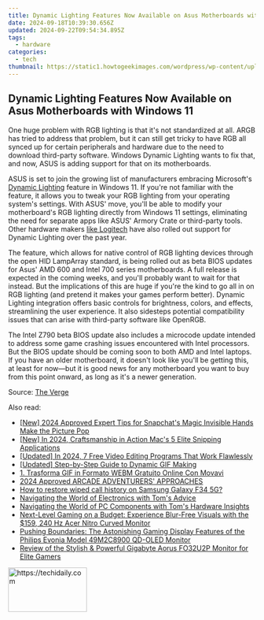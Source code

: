 ```yaml
---
title: Dynamic Lighting Features Now Available on Asus Motherboards with Windows 11
date: 2024-09-18T10:39:30.656Z
updated: 2024-09-22T09:54:34.895Z
tags:
  - hardware
categories:
  - tech
thumbnail: https://static1.howtogeekimages.com/wordpress/wp-content/uploads/2023/12/shutterstock_1916803091.jpg
---
```


## Dynamic Lighting Features Now Available on Asus Motherboards with Windows 11

One huge problem with RGB lighting is that it's not standardized at all. ARGB has tried to address that problem, but it can still get tricky to have RGB all synced up for certain peripherals and hardware due to the need to download third-party software. Windows Dynamic Lighting wants to fix that, and now, ASUS is adding support for that on its motherboards.

 ASUS is set to join the growing list of manufacturers embracing Microsoft's [Dynamic Lighting](https://youtube-docs.techidaily.com/ving-affiliate-success-with-online-videos-for-2024/) feature in Windows 11\. If you're not familiar with the feature, it allows you to tweak your RGB lighting from your operating system's settings. With ASUS' move, you'll be able to modify your motherboard's RGB lighting directly from Windows 11 settings, eliminating the need for separate apps like ASUS' Armory Crate or third-party tools. Other hardware makers [like Logitech](https://some-tips.techidaily.com/the-art-of-engaging-crafting-compelling-reddit-content-for-2024/) have also rolled out support for Dynamic Lighting over the past year.

 The feature, which allows for native control of RGB lighting devices through the open HID LampArray standard, is being rolled out as beta BIOS updates for Asus' AMD 600 and Intel 700 series motherboards. A full release is expected in the coming weeks, and you'll probably want to wait for that instead. But the implications of this are huge if you're the kind to go all in on RGB lighting (and pretend it makes your games perform better). Dynamic Lighting integration offers basic controls for brightness, colors, and effects, streamlining the user experience. It also sidesteps potential compatibility issues that can arise with third-party software like OpenRGB.

 The Intel Z790 beta BIOS update also includes a microcode update intended to address some game crashing issues encountered with Intel processors. But the BIOS update should be coming soon to both AMD and Intel laptops. If you have an older motherboard, it doesn't look like you'll be getting this, at least for now—but it is good news for any motherboard you want to buy from this point onward, as long as it's a newer generation.

 Source: [The Verge](https://www.theverge.com/2024/7/8/24194015/asus-windows-dynamic-lighting-support-motherboard-bios-update)

<ins class="adsbygoogle"
     style="display:block"
     data-ad-format="autorelaxed"
     data-ad-client="ca-pub-7571918770474297"
     data-ad-slot="1223367746"></ins>

<ins class="adsbygoogle"
     style="display:block"
     data-ad-client="ca-pub-7571918770474297"
     data-ad-slot="8358498916"
     data-ad-format="auto"
     data-full-width-responsive="true"></ins>

<span class="atpl-alsoreadstyle">Also read:</span>
<div><ul>
<li><a href="https://snapchat-videos.techidaily.com/new-2024-approved-expert-tips-for-snapchats-magic-invisible-hands-make-the-picture-pop/"><u>[New] 2024 Approved Expert Tips for Snapchat's Magic Invisible Hands Make the Picture Pop</u></a></li>
<li><a href="https://screen-sharing-recording.techidaily.com/new-in-2024-craftsmanship-in-action-macs-5-elite-snipping-applications/"><u>[New] In 2024, Craftsmanship in Action Mac's 5 Elite Snipping Applications</u></a></li>
<li><a href="https://facebook-record-videos.techidaily.com/updated-in-2024-7-free-video-editing-programs-that-work-flawlessly/"><u>[Updated] In 2024, 7 Free Video Editing Programs That Work Flawlessly</u></a></li>
<li><a href="https://extra-guidance.techidaily.com/updated-step-by-step-guide-to-dynamic-gif-making/"><u>[Updated] Step-by-Step Guide to Dynamic GIF Making</u></a></li>
<li><a href="https://some-guidance.techidaily.com/1-trasforma-gif-in-formato-webm-gratuito-online-con-movavi/"><u>1. Trasforma GIF in Formato WEBM Gratuito Online Con Movavi</u></a></li>
<li><a href="https://extra-information.techidaily.com/2024-approved-arcade-adventurers-approaches/"><u>2024 Approved ARCADE ADVENTURERS' APPROACHES</u></a></li>
<li><a href="https://blog-min.techidaily.com/how-to-restore-wiped-call-history-on-samsung-galaxy-f34-5g-by-fonelab-android-recover-call-logs/"><u>How to restore wiped call history on Samsung Galaxy F34 5G?</u></a></li>
<li><a href="https://hardware-tips.techidaily.com/navigating-the-world-of-electronics-with-toms-advice/"><u>Navigating the World of Electronics with Tom's Advice</u></a></li>
<li><a href="https://hardware-tips.techidaily.com/navigating-the-world-of-pc-components-with-toms-hardware-insights/"><u>Navigating the World of PC Components with Tom's Hardware Insights</u></a></li>
<li><a href="https://hardware-tips.techidaily.com/next-level-gaming-on-a-budget-experience-blur-free-visuals-with-the-159-240-hz-acer-nitro-curved-monitor/"><u>Next-Level Gaming on a Budget: Experience Blur-Free Visuals with the $159, 240 Hz Acer Nitro Curved Monitor</u></a></li>
<li><a href="https://hardware-tips.techidaily.com/pushing-boundaries-the-astonishing-gaming-display-features-of-the-philips-evonia-model-49m2c8900-qd-oled-monitor/"><u>Pushing Boundaries: The Astonishing Gaming Display Features of the Philips Evonia Model 49M2C8900 QD-OLED Monitor</u></a></li>
<li><a href="https://hardware-tips.techidaily.com/review-of-the-stylish-and-powerful-gigabyte-aorus-fo32u2p-monitor-for-elite-gamers/"><u>Review of the Stylish & Powerful Gigabyte Aorus FO32U2P Monitor for Elite Gamers</u></a></li>
</ul></div>

<!-- affiliate ads begin -->
<a href="https://malaysia-healthcare-travel-council.pxf.io/c/5597632/1576477/17382" target="_top" id="1576477">
  <img src="//a.impactradius-go.com/display-ad/17382-1576477" border="0" alt="https://techidaily.com" width="160" height="90"/>
</a>
<img height="0" width="0" src="https://malaysia-healthcare-travel-council.pxf.io/i/5597632/1576477/17382" style="position:absolute;visibility:hidden;" border="0" />
<!-- affiliate ads end -->

